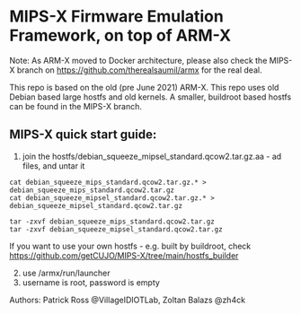 # MIPS-X Firmware Emulation Framework, on top of ARM-X

Note: As ARM-X moved to Docker architecture, please also check the MIPS-X branch on https://github.com/therealsaumil/armx for the real deal. 

This repo is based on the old (pre June 2021) ARM-X.
This repo uses old Debian based large hostfs and old kernels. 
A smaller, buildroot based hostfs can be found in the MIPS-X branch. 

## MIPS-X quick start guide: 
1. join the hostfs/debian_squeeze_mipsel_standard.qcow2.tar.gz.aa - ad files, and untar it
```
cat debian_squeeze_mips_standard.qcow2.tar.gz.* > debian_squeeze_mips_standard.qcow2.tar.gz
cat debian_squeeze_mipsel_standard.qcow2.tar.gz.* > debian_squeeze_mipsel_standard.qcow2.tar.gz

tar -zxvf debian_squeeze_mips_standard.qcow2.tar.gz
tar -zxvf debian_squeeze_mipsel_standard.qcow2.tar.gz
```

If you want to use your own hostfs - e.g. built by buildroot, check https://github.com/getCUJO/MIPS-X/tree/main/hostfs_builder 

2. use /armx/run/launcher 
3. username is root, password is empty

Authors: Patrick Ross @VillageIDIOTLab, Zoltan Balazs @zh4ck
